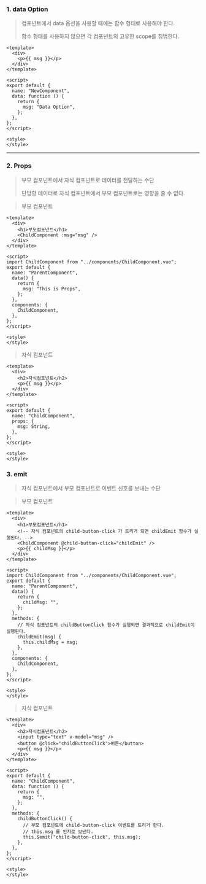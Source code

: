 ### 1. data Option

> 컴포넌트에서 data 옵션을 사용할 때에는 함수 형태로 사용해야 한다. 
>
> 함수 형태를 사용하지 않으면 각 컴포넌트의 고유한 scope를 침범한다.

```vue
<template>
  <div>
    <p>{{ msg }}</p>
  </div>
</template>

<script>
export default {
  name: "NewComponent",
  data: function () {
    return {
      msg: "Data Option",
    };
  },
};
</script>

<style>
</style>
```

---

### 2. Props

> 부모 컴포넌트에서 자식 컴포넌트로 데이터를 전달하는 수단
>
> 단방향 데이터로 자식 컴포넌트에서 부모 컴포넌트로는 영향을 줄 수 없다.

> 부모 컴포넌트

```vue
<template>
  <div>
    <h1>부모컴포넌트</h1>
    <ChildComponent :msg="msg" />
  </div>
</template>

<script>
import ChildComponent from "../components/ChildComponent.vue";
export default {
  name: "ParentComponent",
  data() {
    return {
      msg: "This is Props",
    };
  },
  components: {
    ChildComponent,
  },
};
</script>

<style>
</style>
```

> 자식 컴포넌트

```vue
<template>
  <div>
    <h2>자식컴포넌트</h2>
    <p>{{ msg }}</p>
  </div>
</template>

<script>
export default {
  name: "ChildComponent",
  props: {
    msg: String,
  },
};
</script>

<style>
</style>
```

### 3. emit

> 자식 컴포넌트에서 부모 컴포넌트로 이벤트 신호를 보내는 수단

> 부모 컴포넌트

```vue
<template>
  <div>
    <h1>부모컴포넌트</h1>
    <!-- 자식 컴포넌트의 child-button-click 가 트리거 되면 childEmit 함수가 실행된다. -->
    <ChildComponent @child-button-click="childEmit" />
    <p>{{ childMsg }}</p>
  </div>
</template>

<script>
import ChildComponent from "../components/ChildComponent.vue";
export default {
  name: "ParentComponent",
  data() {
    return {
      childMsg: "",
    };
  },
  methods: {
    // 자식 컴포넌트의 childButtonClick 함수가 실행되면 결과적으로 childEmit이 실행된다.
    childEmit(msg) {
      this.childMsg = msg;
    },
  },
  components: {
    ChildComponent,
  },
};
</script>

<style>
</style>
```

> 자식 컴포넌트

```vue
<template>
  <div>
    <h2>자식컴포넌트</h2>
    <input type="text" v-model="msg" />
    <button @click="childButtonClick">버튼</button>
    <p>{{ msg }}</p>
  </div>
</template>

<script>
export default {
  name: "ChildComponent",
  data: function () {
    return {
      msg: "",
    };
  },
  methods: {
    childButtonClick() {
      // 부모 컴포넌트에 child-button-click 이벤트를 트리거 한다.
      // this.msg 를 인자로 보낸다.
      this.$emit("child-button-click", this.msg);
    },
  },
};
</script>

<style>
</style>
```

